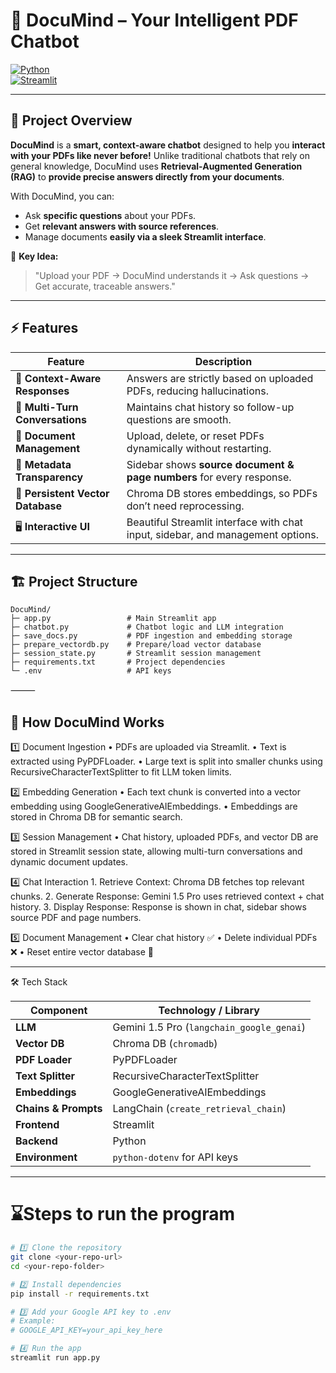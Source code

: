 # 🧠 DocuMind – Your Intelligent PDF Chatbot

[![Python](https://img.shields.io/badge/Python-3.10+-blue)](https://www.python.org/)  
[![Streamlit](https://img.shields.io/badge/Streamlit-1.29+-green)](https://streamlit.io/)  

---

## 🌟 Project Overview

**DocuMind** is a **smart, context-aware chatbot** designed to help you **interact with your PDFs like never before!** Unlike traditional chatbots that rely on general knowledge, DocuMind uses **Retrieval-Augmented Generation (RAG)** to **provide precise answers directly from your documents**.  

With DocuMind, you can:

- Ask **specific questions** about your PDFs.  
- Get **relevant answers with source references**.  
- Manage documents **easily via a sleek Streamlit interface**.  

📌 **Key Idea:**  
> "Upload your PDF → DocuMind understands it → Ask questions → Get accurate, traceable answers."  

---

## ⚡ Features

| Feature | Description |
|---------|-------------|
| 🧩 **Context-Aware Responses** | Answers are strictly based on uploaded PDFs, reducing hallucinations. |
| 🔄 **Multi-Turn Conversations** | Maintains chat history so follow-up questions are smooth. |
| 📂 **Document Management** | Upload, delete, or reset PDFs dynamically without restarting. |
| 📝 **Metadata Transparency** | Sidebar shows **source document & page numbers** for every response. |
| 💾 **Persistent Vector Database** | Chroma DB stores embeddings, so PDFs don’t need reprocessing. |
| 🖥️ **Interactive UI** | Beautiful Streamlit interface with chat input, sidebar, and management options. |

---

## 🏗️ Project Structure

```text
DocuMind/
├─ app.py                 # Main Streamlit app
├─ chatbot.py             # Chatbot logic and LLM integration
├─ save_docs.py           # PDF ingestion and embedding storage
├─ prepare_vectordb.py    # Prepare/load vector database
├─ session_state.py       # Streamlit session management
├─ requirements.txt       # Project dependencies
└─ .env                   # API keys
```
⸻

## 🧩 How DocuMind Works

1️⃣ Document Ingestion
	•	PDFs are uploaded via Streamlit.
	•	Text is extracted using PyPDFLoader.
	•	Large text is split into smaller chunks using RecursiveCharacterTextSplitter to fit LLM token limits.

2️⃣ Embedding Generation
	•	Each text chunk is converted into a vector embedding using GoogleGenerativeAIEmbeddings.
	•	Embeddings are stored in Chroma DB for semantic search.

3️⃣ Session Management
	•	Chat history, uploaded PDFs, and vector DB are stored in Streamlit session state, allowing multi-turn conversations and dynamic document updates.

4️⃣ Chat Interaction
	1.	Retrieve Context: Chroma DB fetches top relevant chunks.
	2.	Generate Response: Gemini 1.5 Pro uses retrieved context + chat history.
	3.	Display Response: Response is shown in chat, sidebar shows source PDF and page numbers.

5️⃣ Document Management
	•	Clear chat history ✅
	•	Delete individual PDFs ❌
	•	Reset entire vector database 🔄

---

🛠️ Tech Stack

| Component            | Technology / Library                                |
|----------------------|----------------------------------------------------|
| **LLM**              | Gemini 1.5 Pro (`langchain_google_genai`)         |
| **Vector DB**        | Chroma DB (`chromadb`)                             |
| **PDF Loader**       | PyPDFLoader                                       |
| **Text Splitter**    | RecursiveCharacterTextSplitter                     |
| **Embeddings**       | GoogleGenerativeAIEmbeddings                       |
| **Chains & Prompts** | LangChain (`create_retrieval_chain`)              |
| **Frontend**         | Streamlit                                         |
| **Backend**          | Python                                           |
| **Environment**      | `python-dotenv` for API keys                     |

---

# ⌛️Steps to run the program

```bash
# 1️⃣ Clone the repository
git clone <your-repo-url>
cd <your-repo-folder>

# 2️⃣ Install dependencies
pip install -r requirements.txt

# 3️⃣ Add your Google API key to .env
# Example:
# GOOGLE_API_KEY=your_api_key_here

# 4️⃣ Run the app
streamlit run app.py
